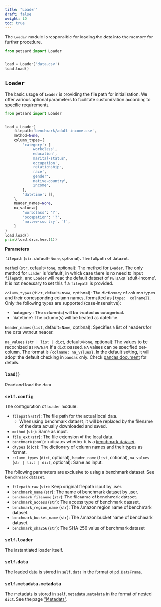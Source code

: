 ```yaml
---
title: "Loader"
draft: false
weight: 15
toc: true
---
```


The `Loader` module is responsible for loading the data into the memory for further procedure.

```python
from petsard import Loader


load = Loader('data.csv')
load.load()
```

## `Loader`

The basic usage of `Loader` is providing the file path for initialisation. We offer various optional parameters to facilitate customization according to specific requirements.

```Python
from petsard import Loader


load = Loader(
    filepath='benchmark/adult-income.csv',
    method=None,
    column_types={
        'category': [
            'workclass',
            'education',
            'marital-status',
            'occupation',
            'relationship',
            'race',
            'gender',
            'native-country',
            'income',
        ],
        'datetime': [],
    },
    header_names=None,
    na_values={
        'workclass': '?',
        'occupation': '?',
        'native-country': '?',
    }
)
load.load()
print(load.data.head(1))
```

**Parameters**

`filepath` (`str`, default=`None`, optional): The fullpath of dataset.

`method` (`str`, default=`None`, optional): The method for `Loader`. The only method for `Loader` is 'default', in which case there is no need to input `filepath`, and `Loader` will read the default dataset of `PETsARD` 'adult-income'. It is not necessary to set this if a `filepath` is provided.

`column_types` (`dict`, default=`None`, optional): The dictionary of column types and their corresponding column names, formatted as `{type: [colname]}`. Only the following types are supported (case-insensitive):

- 'category': The column(s) will be treated as categorical.
- 'datetime': The column(s) will be treated as datetime.

`header_names` (`list`, default=`None`, optional): Specifies a list of headers for the data without header.

`na_values` (`str | list | dict`, default=`None`, optional): The values to be recognized as `NA/NaN`. If a `dict` passed, `NA` values can be specified per-column. The format is `{colname: na_values}`. In the default setting, it will adopt the default checking in `pandas` only. Check [pandas document](https://pandas.pydata.org/pandas-docs/stable/reference/api/pandas.read_csv.html) for details.

### `load()`

Read and load the data.

### `self.config`

The configuration of `Loader` module:

- `filepath` (`str`): The file path for the actual local data.
  - When using [benchmark dataset](petsard/docs/usage/06_benchmark-datasets/), it will be replaced by the filename of the data actually downloaded and saved.
- `method` (`str`): Same as input.
- `file_ext` (`str`): The file extension of the local data.
- `benchmark` (`bool`): Indicates whether it is a [benchmark dataset](petsard/docs/usage/06_benchmark-datasets/).
- `dtypes` (`dict`): The dictionary of column names and their types as format.
- `column_types` (`dict`, optional), `header_name` (`list`, optional), `na_values` (`str | list | dict`, optional): Same as input.

The following parameters are exclusive to using a benchmark dataset. See [benchmark dataset](petsard/docs/usage/06_benchmark-datasets/).

- `filepath_raw` (`str`): Keep original filepath input by user.
- `benchmark_name` (`str`): The name of benchmark dataset by user.
- `benchmark_filename` (`str`): The filename of benchmark dataset.
- `benchmark_access` (`str`): The access type of benchmark dataset.
- `benchmark_region_name` (`str`): The Amazon region name of benchmark dataset.
- `benchmark_bucket_name` (`str`): The Amazon bucket name of benchmark dataset.
- `benchmark_sha256` (`str`): The SHA-256 value of benchmark dataset.

### `self.loader`

The instantiated loader itself.

### `self.data`

The loaded data is stored in `self.data` in the format of `pd.DataFrame`.

### `self.metadata.metadata`

The metadata is stored in `self.metadata.metadata` in the format of nested `dict`. See the page ["Metadata"](petsard/docs/usage/05_metadata/).
